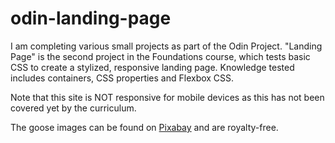 # odin-landing-page

I am completing various small projects as part of the Odin Project. "Landing Page" is the second project in the Foundations course, which tests basic CSS to create a stylized, responsive landing page. Knowledge tested includes containers, CSS properties and Flexbox CSS.

Note that this site is NOT responsive for mobile devices as this has not been covered yet by the curriculum.

The goose images can be found on [Pixabay](https://pixabay.com/) and are royalty-free.